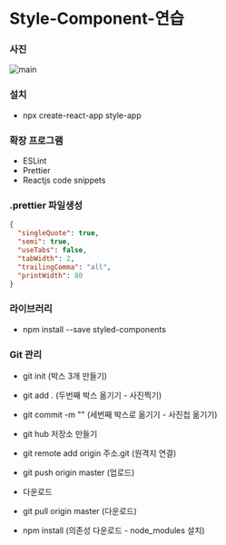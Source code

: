 # Style-Component-연습

### 사진

![main]()

### 설치

- npx create-react-app style-app

### 확장 프로그램

- ESLint
- Prettier
- Reactjs code snippets

### .prettier 파일생성

```json
{
  "singleQuote": true,
  "semi": true,
  "useTabs": false,
  "tabWidth": 2,
  "trailingComma": "all",
  "printWidth": 80
}
```

### 라이브러리

- npm install --save styled-components

### Git 관리

- git init (박스 3개 만들기)
- git add . (두번째 박스 옮기기 - 사진찍기)
- git commit -m "" (세번째 박스로 옮기기 - 사진첩 옮기기)

- git hub 저장소 만들기
- git remote add origin 주소.git (원격지 연결)
- git push origin master (업로드)

- 다운로드
- git pull origin master (다운로드)
- npm install (의존성 다운로드 - node_modules 설치)
